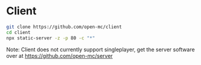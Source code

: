 # Client
```sh
git clone https://github.com/open-mc/client
cd client
npx static-server -z -p 80 -c "*"
```
Note: Client does not currently support singleplayer, get the server software over at https://github.com/open-mc/server